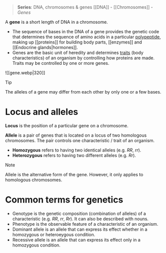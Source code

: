 > **Series**: DNA, chromosomes & genes
> [[DNA]] - [[Chromosomes]] - *Genes*

A **gene** is a short length of DNA in a <span class="hi-blue">chromosome</span>.
- The sequence of bases in the DNA of a gene provides the genetic code that determines the sequence of amino acids in a particular <span class="hi-blue"><u>polypeptide</u></span>, making up [[proteins]] for building body parts, [[enzymes]] and [[Endocrine glands|hormones]].
- Genes are the <span class="hi-green">basic unit of heredity</span> and determines <span class="hi-blue"><u>traits</u></span> (body characteristics) of an organism by controlling how proteins are made. Traits may be controlled by one or more genes.

![[gene.webp|320]]

> [!tip]
> The alleles of a gene may differ from each other by only one or a few bases.

# Locus and alleles
**Locus** is the position of a particular gene on a chromosome.

**Allele** is a pair of genes that is located on a locus of two homologous chromosomes. The pair controls one characteristic / trait of an organism.
- **Homozygous** refers to having two identical alleles (e.g. $RR$, $rr$).
- **Heterozygous** refers to having two different alleles (e.g. $Rr$).

> [!note]
> Allele is the alternative form of the gene. However, it only applies to homologous chromosomes.

# Common terms for genetics
- <span class="hi-blue">Genotype</span> is the <span class="hi-green">genetic composition</span> (combination of alleles) of a characteristic (e.g. $RR$, $rr$, $Rr$). It can also be described with nouns.
- <span class="hi-blue">Phenotype</span> is the <span class="hi-green">observable feature of a characteristic</span> of an organism.
- <span class="hi-blue">Dominant allele</span> is an allele that <span class="hi-green">can express its effect whether in a homozygous or heteroeygous condition</span>.
- <span class="hi-blue">Recessive allele</span> is an allele that <span class="hi-green">can express its effect only in a homozygous condition</span>.
